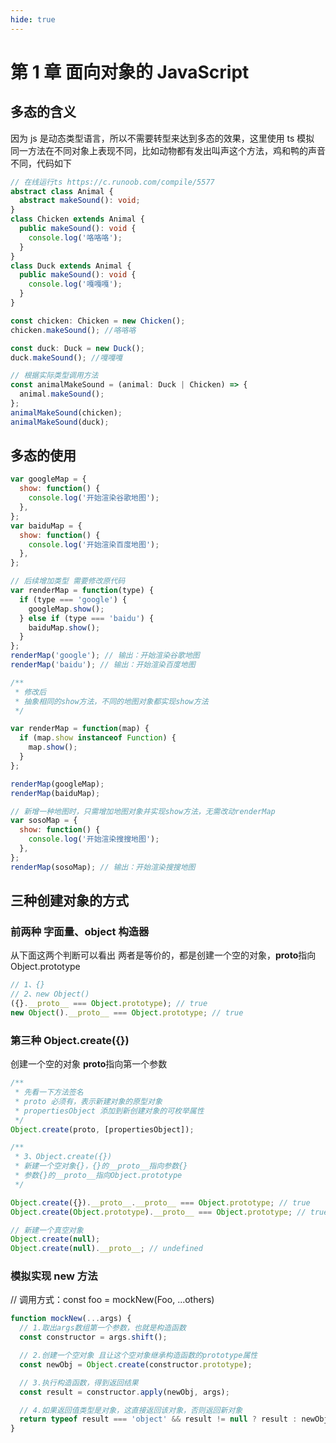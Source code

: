 ```yaml
---
hide: true
---
```


# 第 1 章 面向对象的 JavaScript

## 多态的含义

因为 js 是动态类型语言，所以不需要转型来达到多态的效果，这里使用 ts 模拟
同一方法在不同对象上表现不同，比如动物都有发出叫声这个方法，鸡和鸭的声音不同，代码如下

```typescript
// 在线运行ts https://c.runoob.com/compile/5577
abstract class Animal {
  abstract makeSound(): void;
}
class Chicken extends Animal {
  public makeSound(): void {
    console.log('咯咯咯');
  }
}
class Duck extends Animal {
  public makeSound(): void {
    console.log('嘎嘎嘎');
  }
}

const chicken: Chicken = new Chicken();
chicken.makeSound(); //咯咯咯

const duck: Duck = new Duck();
duck.makeSound(); //嘎嘎嘎

// 根据实际类型调用方法
const animalMakeSound = (animal: Duck | Chicken) => {
  animal.makeSound();
};
animalMakeSound(chicken);
animalMakeSound(duck);
```

## 多态的使用

```js
var googleMap = {
  show: function() {
    console.log('开始渲染谷歌地图');
  },
};
var baiduMap = {
  show: function() {
    console.log('开始渲染百度地图');
  },
};

// 后续增加类型 需要修改原代码
var renderMap = function(type) {
  if (type === 'google') {
    googleMap.show();
  } else if (type === 'baidu') {
    baiduMap.show();
  }
};
renderMap('google'); // 输出：开始渲染谷歌地图
renderMap('baidu'); // 输出：开始渲染百度地图

/**
 * 修改后
 * 抽象相同的show方法，不同的地图对象都实现show方法
 */

var renderMap = function(map) {
  if (map.show instanceof Function) {
    map.show();
  }
};

renderMap(googleMap);
renderMap(baiduMap);

// 新增一种地图时，只需增加地图对象并实现show方法，无需改动renderMap
var sosoMap = {
  show: function() {
    console.log('开始渲染搜搜地图');
  },
};
renderMap(sosoMap); // 输出：开始渲染搜搜地图
```

## 三种创建对象的方式

### 前两种 字面量、object 构造器

从下面这两个判断可以看出 两者是等价的，都是创建一个空的对象，**proto**指向 Object.prototype

```js
// 1、{}
// 2、new Object()
({}.__proto__ === Object.prototype); // true
new Object().__proto__ === Object.prototype; // true
```

### 第三种 Object.create({})

创建一个空的对象 **proto**指向第一个参数

```js
/**
 * 先看一下方法签名
 * proto 必须有，表示新建对象的原型对象
 * propertiesObject 添加到新创建对象的可枚举属性
 */
Object.create(proto, [propertiesObject]);

/**
 * 3、Object.create({})
 * 新建一个空对象{}，{}的__proto__指向参数{}
 * 参数{}的__proto__指向Object.prototype
 */

Object.create({}).__proto__.__proto__ === Object.prototype; // true
Object.create(Object.prototype).__proto__ === Object.prototype; // true

// 新建一个真空对象
Object.create(null);
Object.create(null).__proto__; // undefined
```

### 模拟实现 new 方法

// 调用方式：const foo = mockNew(Foo, ...others)

```js
function mockNew(...args) {
  // 1.取出args数组第一个参数，也就是构造函数
  const constructor = args.shift();

  // 2.创建一个空对象 且让这个空对象继承构造函数的prototype属性
  const newObj = Object.create(constructor.prototype);

  // 3.执行构造函数，得到返回结果
  const result = constructor.apply(newObj, args);

  // 4.如果返回值类型是对象，这直接返回该对象，否则返回新对象
  return typeof result === 'object' && result != null ? result : newObj;
}
```
